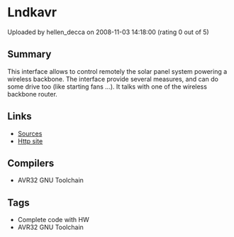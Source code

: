 # Lndkavr

Uploaded by hellen_decca on 2008-11-03 14:18:00 (rating 0 out of 5)

## Summary

This interface allows to control remotely the solar panel system powering a wireless backbone. The interface provide several measures, and can do some drive too (like starting fans ...). It talks with one of the wireless backbone router.

## Links

- [Sources](http://blog.lekermeur.net/wp-content/uploads/2008/06/lndkavr006.tgz)
- [Http site](http://www.lekermeur.net/lndkavr/)

## Compilers

- AVR32 GNU Toolchain

## Tags

- Complete code with HW
- AVR32 GNU Toolchain
